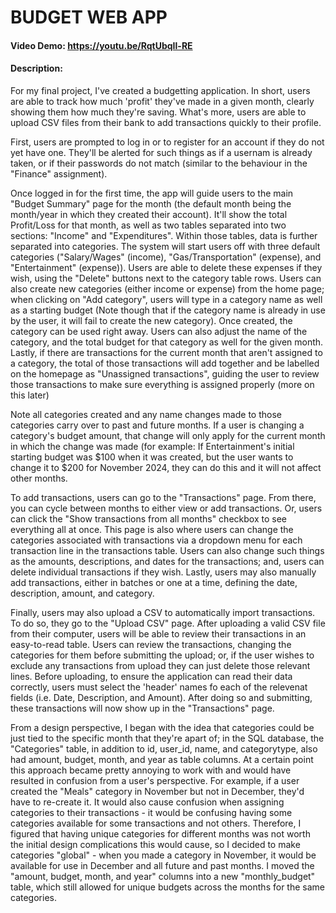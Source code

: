 # BUDGET WEB APP
#### Video Demo: https://youtu.be/RqtUbqIl-RE
#### Description:

For my final project, I've created a budgetting application. In short, users are able to track how much 'profit' they've made in a given month, clearly showing them how much they're saving. What's more, users are able to upload CSV files from their bank to add transactions quickly to their profile.

First, users are prompted to log in or to register for an account if they do not yet have one. They'll be alerted for such things as if a usernam is already taken, or if their passwords do not match (similar to the behaviour in the "Finance" assignment).

Once logged in for the first time, the app will guide users to the main "Budget Summary" page for the month (the default month being the month/year in which they created their account). It'll show the total Profit/Loss for that month, as well as two tables separated into two sections: "Income" and "Expenditures". Within those tables, data is further separated into categories. The system will start users off with three default categories ("Salary/Wages" (income), "Gas/Transportation" (expense), and "Entertainment" (expense)). Users are able to delete these expenses if they wish, using the "Delete" buttons next to the category table rows. Users can also create new categories (either income or expense) from the home page; when clicking on "Add category", users will type in a category name as well as a starting budget (Note though that if the category name is already in use by the user, it will fail to create the new category). Once created, the category can be used right away. Users can also adjust the name of the category, and the total budget for that category as well for the given month. Lastly, if there are transactions for the current month that aren't assigned to a category, the total of those transactions will add together and be labelled on the homepage as "Unassigned transactions", guiding the user to review those transactions to make sure everything is assigned properly (more on this later)

Note all categories created and any name changes made to those categories carry over to past and future months. If a user is changing a category's budget amount, that change will only apply for the current month in which the change was made (for example: If Entertainment's initial starting budget was $100 when it was created, but the user wants to change it to $200 for November 2024, they can do this and it will not affect other months.

To add transactions, users can go to the "Transactions" page. From there, you can cycle between months to either view or add transactions. Or, users can click the "Show transactions from all months" checkbox to see everything all at once. This page is also where users can change the categories associated with transactions via a dropdown menu for each transaction line in the transactions table. Users can also change such things as the amounts, descriptions, and dates for the transactions; and, users can delete individual transactions if they wish. Lastly, users may also manually add transactions, either in batches or one at a time, defining the date, description, amount, and category.

Finally, users may also upload a CSV to automatically import transactions. To do so, they go to the "Upload CSV" page. After uploading a valid CSV file from their computer, users will be able to review their transactions in an easy-to-read table. Users can review the transactions, changing the categories for them before submitting the upload; or, if the user wishes to exclude any transactions from upload they can just delete those relevant lines. Before uploading, to ensure the application can read their data correctly, users must select the 'header' names fo each of the relevenat fields (i.e. Date, Description, and Amount). After doing so and submitting, these transactions will now show up in the "Transactions" page.

From a design perspective, I began with the idea that categories could be just tied to the specific month that they're apart of; in the SQL database, the "Categories" table, in addition to id, user_id, name, and categorytype, also had amount, budget, month, and year as table columns. At a certain point this approach became pretty annoying to work with and would have resulted in confusion from a user's perspective. For example, if a user created the "Meals" category in November but not in December, they'd have to re-create it. It would also cause confusion when assigning categories to their transactions - it would be confusing having some categories available for some transactions and not others. Therefore, I figured that having unique categories for different months was not worth the initial design complications this would cause, so I decided to make categories "global" - when you made a category in November, it would be available for use in December and all future and past months. I moved the "amount, budget, month, and year" columns into a new "monthly_budget" table, which still allowed for unique budgets across the months for the same categories.
